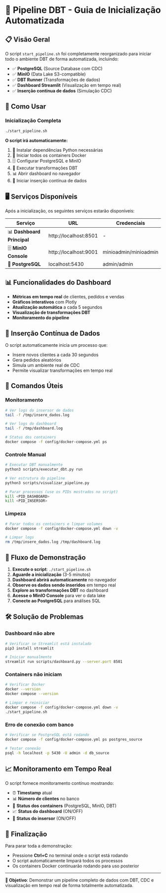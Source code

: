 # 🚀 Pipeline DBT - Guia de Inicialização Automatizada

## 📋 Visão Geral

O script `start_pipeline.sh` foi completamente reorganizado para iniciar todo o ambiente DBT de forma automatizada, incluindo:

- ✅ **PostgreSQL** (Source Database com CDC)
- ✅ **MinIO** (Data Lake S3-compatible)
- ✅ **DBT Runner** (Transformações de dados)
- ✅ **Dashboard Streamlit** (Visualização em tempo real)
- ✅ **Inserção contínua de dados** (Simulação CDC)

## 🎯 Como Usar

### Inicialização Completa
```bash
./start_pipeline.sh
```

**O script irá automaticamente:**
1. 🔧 Instalar dependências Python necessárias
2. 🐳 Iniciar todos os containers Docker
3. 🗄️ Configurar PostgreSQL e MinIO
4. 🔄 Executar transformações DBT
5. 📊 Abrir dashboard no navegador
6. 🔄 Iniciar inserção contínua de dados

## 🖥️ Serviços Disponíveis

Após a inicialização, os seguintes serviços estarão disponíveis:

| Serviço | URL | Credenciais |
|---------|-----|-------------|
| 📊 **Dashboard Principal** | http://localhost:8501 | - |
| 🗄️ **MinIO Console** | http://localhost:9001 | minioadmin/minioadmin |
| 🐘 **PostgreSQL** | localhost:5430 | admin/admin |

## 📊 Funcionalidades do Dashboard

- **Métricas em tempo real** de clientes, pedidos e vendas
- **Gráficos interativos** com Plotly
- **Atualização automática** a cada 5 segundos
- **Visualização de transformações DBT**
- **Monitoramento do pipeline**

## 🔄 Inserção Contínua de Dados

O script automaticamente inicia um processo que:
- Insere novos clientes a cada 30 segundos
- Gera pedidos aleatórios
- Simula um ambiente real de CDC
- Permite visualizar transformações em tempo real

## 📝 Comandos Úteis

### Monitoramento
```bash
# Ver logs do insersor de dados
tail -f /tmp/insere_dados.log

# Ver logs do dashboard
tail -f /tmp/dashboard.log

# Status dos containers
docker compose -f config/docker-compose.yml ps
```

### Controle Manual
```bash
# Executar DBT manualmente
python3 scripts/executar_dbt.py run

# Ver estrutura do pipeline
python3 scripts/visualizar_pipeline.py

# Parar processos (use os PIDs mostrados no script)
kill <PID_DASHBOARD>
kill <PID_INSERSOR>
```

### Limpeza
```bash
# Parar todos os containers e limpar volumes
docker compose -f config/docker-compose.yml down -v

# Limpar logs
rm /tmp/insere_dados.log /tmp/dashboard.log
```

## 🎯 Fluxo de Demonstração

1. **Execute o script**: `./start_pipeline.sh`
2. **Aguarde a inicialização** (3-5 minutos)
3. **Dashboard abrirá automaticamente** no navegador
4. **Observe os dados sendo inseridos** em tempo real
5. **Explore as transformações DBT** no dashboard
6. **Acesse o MinIO Console** para ver o data lake
7. **Conecte ao PostgreSQL** para análises SQL

## 🛠️ Solução de Problemas

### Dashboard não abre
```bash
# Verificar se Streamlit está instalado
pip3 install streamlit

# Iniciar manualmente
streamlit run scripts/dashboard.py --server.port 8501
```

### Containers não iniciam
```bash
# Verificar Docker
docker --version
docker compose --version

# Limpar e reiniciar
docker compose -f config/docker-compose.yml down -v
./start_pipeline.sh
```

### Erro de conexão com banco
```bash
# Verificar se PostgreSQL está rodando
docker compose -f config/docker-compose.yml ps postgres_source

# Testar conexão
psql -h localhost -p 5430 -U admin -d db_source
```

## 📈 Monitoramento em Tempo Real

O script fornece monitoramento contínuo mostrando:
- ⏰ **Timestamp** atual
- 📊 **Número de clientes** no banco
- 🐳 **Status dos containers** (PostgreSQL, MinIO, DBT)
- 📈 **Status do dashboard** (ON/OFF)
- 🔄 **Status do insersor** (ON/OFF)

## 🎉 Finalização

Para parar toda a demonstração:
- Pressione **Ctrl+C** no terminal onde o script está rodando
- O script automaticamente limpará todos os processos
- Os containers Docker continuarão rodando para uso posterior

---

**🎯 Objetivo**: Demonstrar um pipeline completo de dados com DBT, CDC e visualização em tempo real de forma totalmente automatizada.